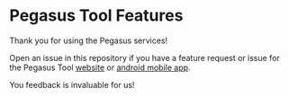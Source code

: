 # Pegasus Tool Features

Thank you for using the Pegasus services!

Open an issue in this repository if you have a feature request or issue for the Pegasus Tool [website](https://pegasuspool.info/) or [android mobile app](https://play.google.com/store/apps/details?id=com.pegasus.tool).

You feedback is invaluable for us!


